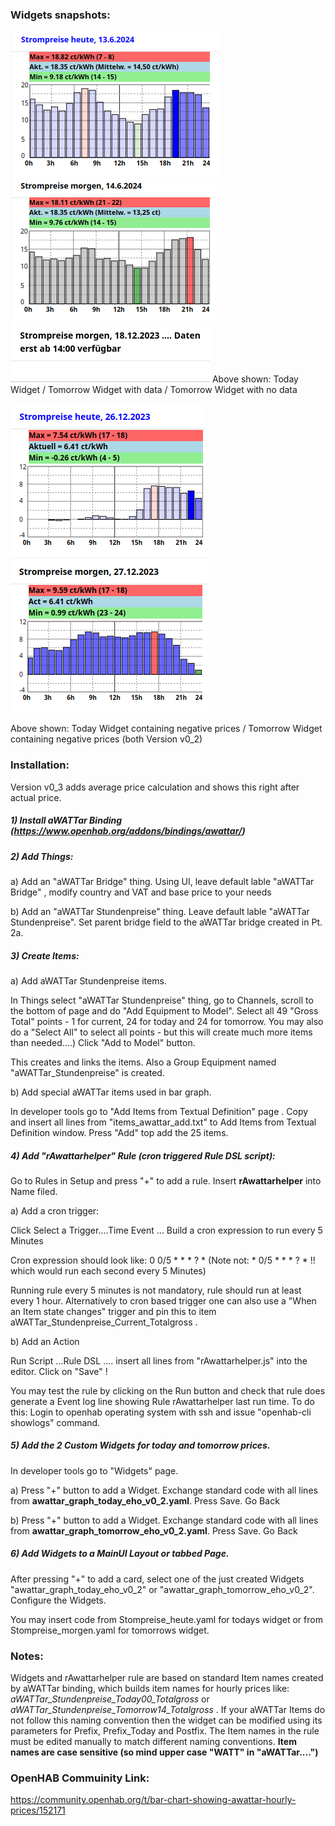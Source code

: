 ### Widgets snapshots:
<img src="Price_plot_today_v3.png"> <img src="Price_plot_tomorrow_v3.png"> <img src="Price_plot_tomorrow_nodata_v1.png">
Above shown: Today Widget /  Tomorrow Widget with data / Tomorrow Widget with no data

<img src="Price_plot_today_with_neg_prices_v2.png"> <img src="Price_plot_tomorrow_with_neg_prices_v2.png">

Above shown: Today Widget containing negative prices /  Tomorrow Widget containing negative prices (both Version v0_2)

### Installation:
Version v0_3 adds average price calculation and shows this right after actual price.

##### 1) Install aWATTar Binding (https://www.openhab.org/addons/bindings/awattar/)
##### 2) Add Things: 
 a) Add an "aWATTar Bridge" thing. Using UI, leave default lable "aWATTar Bridge" , modify country and VAT and base price to your needs
   
 b) Add an "aWATTar Stundenpreise" thing. Leave default lable "aWATTar Stundenpreise".  Set parent bridge field to the aWATTar bridge created in Pt. 2a.
##### 3) Create Items:
 a) Add aWATTar Stundenpreise items.
 
In Things select "aWATTar Stundenpreise" thing, go to Channels, scroll to the bottom of page 
and do "Add Equipment to Model". Select all 49 "Gross Total" points - 1 for current, 24 for today and 24 for tomorrow. You may also do a "Select All" to select all points - but this will create much more items than needed....)
Click "Add to Model" button. 

This creates and links the items. Also a Group Equipment named "aWATTar_Stundenpreise" is created.
   
 b) Add special aWATTar items used in bar graph. 
 
 In developer tools go to "Add Items from Textual Definition" page . 
Copy and insert all lines from "items_awattar_add.txt" to Add Items from Textual Definition window.
Press "Add" top add the 25 items.
##### 4) Add "rAwattarhelper" Rule (cron triggered Rule DSL script):
   Go to Rules in Setup and press "+" to add a rule. Insert **rAwattarhelper** into Name filed.
   
 a) Add a cron trigger:
 
 Click Select a Trigger....Time Event ... Build a cron expression to run every 5 Minutes

Cron expression should look like: 0 0/5 * * * ? *
(Note not: * 0/5 * * * ? *   !! which would run each second every 5 Minutes)
      
Running rule every 5 minutes is not mandatory, rule should run at least every 1 hour. Alternatively to cron based trigger one can also use a "When an Item state changes" trigger and pin this to item aWATTar_Stundenpreise_Current_Totalgross .
   
 b) Add an Action
 
 Run Script ...Rule DSL .... insert all lines from "rAwattarhelper.js" into the editor. Click on "Save" !
   
 You may test the rule by clicking on the Run button and check that rule does generate a Event log line showing Rule rAwattarhelper last run time. To do this: Login to openhab operating system with ssh and issue "openhab-cli showlogs" command.
   
##### 5) Add the 2 Custom Widgets for today and tomorrow prices. 

In developer tools go to "Widgets" page.
   
   a) Press "+" button to add a Widget. Exchange standard code with all lines from **awattar_graph_today_eho_v0_2.yaml**. Press Save. Go Back
   
   b) Press "+" button to add a Widget. Exchange standard code with all lines from **awattar_graph_tomorrow_eho_v0_2.yaml**. Press Save. Go Back
   
##### 6) Add Widgets to a MainUI Layout or tabbed Page.
    
   After pressing "+" to add a card, select one of the just created Widgets "awattar_graph_today_eho_v0_2" or "awattar_graph_tomorrow_eho_v0_2".
   Configure the Widgets. 
   
   You may insert code from Stompreise_heute.yaml for todays widget or from Stompreise_morgen.yaml for tomorrows widget.
   
### Notes:

Widgets and rAwattarhelper rule are based on standard Item names created by aWATTar binding, which builds item names for hourly prices like: *aWATTar_Stundenpreise_Today00_Totalgross* or *aWATTar_Stundenpreise_Tomorrow14_Totalgross* . If your aWATTar Items do not follow this naming convention then the widget can be modified using its parameters for Prefix, Prefix_Today and Postfix. The Item names in the rule must be edited manually to match different naming conventions. **Item names are case sensitive (so mind upper case "WATT" in "aWATTar....")**

### OpenHAB Commuinity Link:
https://community.openhab.org/t/bar-chart-showing-awattar-hourly-prices/152171
